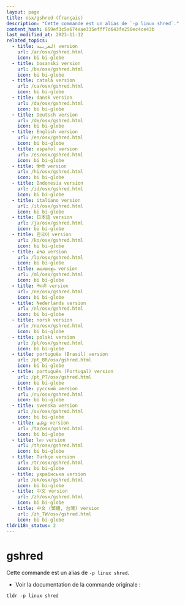 ```yaml
---
layout: page
title: osx/gshred (français)
description: "Cette commande est un alias de `-p linux shred`."
content_hash: 859ef3c5a674aae335efff7d643fe250ec4ce43b
last_modified_at: 2023-11-12
related_topics:
  - title: العربية version
    url: /ar/osx/gshred.html
    icon: bi bi-globe
  - title: bosanski version
    url: /bs/osx/gshred.html
    icon: bi bi-globe
  - title: català version
    url: /ca/osx/gshred.html
    icon: bi bi-globe
  - title: dansk version
    url: /da/osx/gshred.html
    icon: bi bi-globe
  - title: Deutsch version
    url: /de/osx/gshred.html
    icon: bi bi-globe
  - title: English version
    url: /en/osx/gshred.html
    icon: bi bi-globe
  - title: español version
    url: /es/osx/gshred.html
    icon: bi bi-globe
  - title: हिन्दी version
    url: /hi/osx/gshred.html
    icon: bi bi-globe
  - title: Indonesia version
    url: /id/osx/gshred.html
    icon: bi bi-globe
  - title: italiano version
    url: /it/osx/gshred.html
    icon: bi bi-globe
  - title: 日本語 version
    url: /ja/osx/gshred.html
    icon: bi bi-globe
  - title: 한국어 version
    url: /ko/osx/gshred.html
    icon: bi bi-globe
  - title: ລາວ version
    url: /lo/osx/gshred.html
    icon: bi bi-globe
  - title: മലയാളം version
    url: /ml/osx/gshred.html
    icon: bi bi-globe
  - title: नेपाली version
    url: /ne/osx/gshred.html
    icon: bi bi-globe
  - title: Nederlands version
    url: /nl/osx/gshred.html
    icon: bi bi-globe
  - title: norsk version
    url: /no/osx/gshred.html
    icon: bi bi-globe
  - title: polski version
    url: /pl/osx/gshred.html
    icon: bi bi-globe
  - title: português (Brasil) version
    url: /pt_BR/osx/gshred.html
    icon: bi bi-globe
  - title: português (Portugal) version
    url: /pt_PT/osx/gshred.html
    icon: bi bi-globe
  - title: русский version
    url: /ru/osx/gshred.html
    icon: bi bi-globe
  - title: svenska version
    url: /sv/osx/gshred.html
    icon: bi bi-globe
  - title: தமிழ் version
    url: /ta/osx/gshred.html
    icon: bi bi-globe
  - title: ไทย version
    url: /th/osx/gshred.html
    icon: bi bi-globe
  - title: Türkçe version
    url: /tr/osx/gshred.html
    icon: bi bi-globe
  - title: українська version
    url: /uk/osx/gshred.html
    icon: bi bi-globe
  - title: 中文 version
    url: /zh/osx/gshred.html
    icon: bi bi-globe
  - title: 中文 (繁體, 台灣) version
    url: /zh_TW/osx/gshred.html
    icon: bi bi-globe
tldri18n_status: 2
---
```

# gshred

Cette commande est un alias de `-p linux shred`.

- Voir la documentation de la commande originale :

`tldr -p linux shred`
